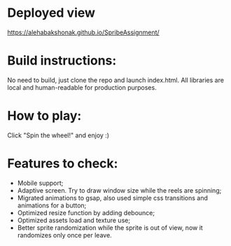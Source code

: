 # Deployed view
https://alehabakshonak.github.io/SpribeAssignment/

# Build instructions:
No need to build, just clone the repo and launch index.html.
All libraries are local and human-readable for production purposes.

# How to play:
Click "Spin the wheel!" and enjoy :)

# Features to check:
- Mobile support;
- Adaptive screen. Try to draw window size while the reels are spinning;
- Migrated animations to gsap, also used simple css transitions and animations for a button;
- Optimized resize function by adding debounce;
- Optimized assets load and texture use;
- Better sprite randomization while the sprite is out of view, now it randomizes only once per leave.
